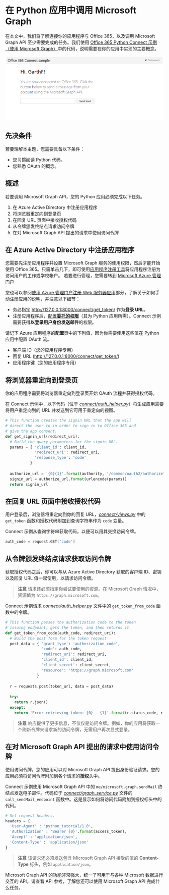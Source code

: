 # 在 Python 应用中调用 Microsoft Graph 

在本文中，我们将了解连接你的应用程序与 Office 365，以及调用 Microsoft Graph API 至少需要完成的任务。我们使用 [Office 365 Python Connect 示例（使用 Microsoft Graph）](https://github.com/microsoftgraph/python3-connect-rest-sample)中的代码，说明需要在你的应用中实现的主要概念。

![Office 365 Python 连接示例的屏幕截图](./images/web-screenshot.png)

##  先决条件

若要理解本主题，您需要具备以下条件：

* 您习惯阅读 Python 代码。
* 您熟悉 OAuth 的概念。

## 概述

若要调用 Microsoft Graph API，您的 Python 应用必须完成以下任务。

1. 在 Azure Active Directory 中注册应用程序
2. 将浏览器重定向到登录页
3. 在回复 URL 页面中接收授权代码
4. 从令牌颁发终结点请求访问令牌
5. 在对 Microsoft Graph API 提出的请求中使用访问令牌 

<!--<a name="register"></a>-->
## 在 Azure Active Directory 中注册应用程序

您需要先注册应用程序并设置 Microsoft Graph 服务的使用权限，然后才能开始使用 Office 365。只需单击几下，即可使用[应用程序注册工具](https://dev.office.com/app-registration)将应用程序注册为访问用户的工作或学校帐户。
若要进行管理，您需要转到 [Microsoft Azure 管理门户](https://manage.windowsazure.com)

您也可以参阅[使用 Azure 管理门户注册 Web 服务器应用](https://msdn.microsoft.com/en-us/office/office365/HowTo/add-common-consent-manually#bk_RegisterServerApp)部分，了解关于如何手动注册应用的说明，并注意以下细节：

* 务必指定 http://127.0.0.1:8000/connect/get_token/ 作为**登录 URL**。
* 注册应用程序后，[配置**委托的权限**](https://github.com/microsoftgraph/python3-connect-rest-sample/wiki/Grant-permissions-to-the-Connect-application-in-Azure)（其为 Python 应用所需）。Connect 示例需要获得**以登录用户身份发送邮件**的权限。

请记下 Azure 应用程序的**配置**页中的下列值，因为你需要使用这些值在 Python 应用中配置 OAuth 流。

* 客户端 ID（您的应用程序专用）
* 回复 URL (http://127.0.0.1:8000/connect/get_token/)
* 应用程序键（您的应用程序专用）

<!--<a name="redirect"></a>-->
## 将浏览器重定向到登录页

你的应用程序需要将浏览器重定向到登录页开始 OAuth 流程并获得授权代码。 

在 Connect 示例中，以下代码（位于 [*connect/auth_helper.py*](https://github.com/microsoftgraph/python3-connect-rest-sample/blob/master/connect/auth_helper.py)）将生成应用需要将用户重定向到的 URL 并发送到它可用于重定向的视图。 

```python
# This function creates the signin URL that the app will
# direct the user to in order to sign in to Office 365 and
# give the app consent.
def get_signin_url(redirect_uri):
  # Build the query parameters for the signin URL.
  params = { 'client_id': client_id,
             'redirect_uri': redirect_uri,
             'response_type': 'code'
           }

  authorize_url = '{0}{1}'.format(authority, '/common/oauth2/authorize?{0}')
  signin_url = authorize_url.format(urlencode(params))
  return signin_url
```

<!--<a name="authCode"></a>-->
## 在回复 URL 页面中接收授权代码

用户登录后，浏览器将重定向到你的回复 URL，[*connect/views.py*](https://github.com/microsoftgraph/python3-connect-rest-sample/blob/master/connect/views.py) 中的 ```get_token``` 函数和授权代码附加到查询字符串作为 ```code``` 变量。 

Connect 示例从查询字符串获取代码，以便可以用其交换访问令牌。

```python
auth_code = request.GET['code']
```

<!--<a name="accessToken"></a>-->
## 从令牌颁发终结点请求获取访问令牌

获取授权代码之后，你可以与从 Azure Active Directory 获取的客户端 ID、密钥以及回复 URL 值一起使用，以请求访问令牌。 

> **注意** 请求还必须指定你尝试要使用的资源。在 Microsoft Graph 情况中，资源值为 `https://graph.microsoft.com`。

Connect 示例请求 [*connect/auth_helper.py*](https://github.com/microsoftgraph/python3-connect-rest-sample/blob/master/connect/auth_helper.py) 文件中的 ```get_token_from_code``` 函数中的令牌。

```python
# This function passes the authorization code to the token
# issuing endpoint, gets the token, and then returns it.
def get_token_from_code(auth_code, redirect_uri):
  # Build the post form for the token request
  post_data = { 'grant_type': 'authorization_code',
                'code': auth_code,
                'redirect_uri': redirect_uri,
                'client_id': client_id,
                'client_secret': client_secret,
                'resource': 'https://graph.microsoft.com'
              }
              
  r = requests.post(token_url, data = post_data)
  
  try:
    return r.json()
  except:
    return 'Error retrieving token: {0} - {1}'.format(r.status_code, r.text)
```

> **注意** 响应提供了更多信息，不仅仅是访问令牌。例如，你的应用将获取一个刷新令牌来请求新的访问令牌，无需用户再次显式登录。

<!--<a name="request"></a>-->
## 在对 Microsoft Graph API 提出的请求中使用访问令牌

使用访问令牌，您的应用可以对 Microsoft Graph API 提出身份验证请求。您的应用必须将访问令牌附加到各个请求的**授权**头中。

Connect 示例使用 Microsoft Graph API 中的 ```me/microsoft.graph.sendMail``` 终结点发送电子邮件。代码位于 [*connect/graph_service.py*](https://github.com/microsoftgraph/python3-connect-rest-sample/blob/master/connect/graph_service.py) 文件的 ```call_sendMail_endpoint``` 函数中。这是显示如何将访问代码附加到授权标头中的代码。

```python
# Set request headers.
headers = { 
  'User-Agent' : 'python_tutorial/1.0',
  'Authorization' : 'Bearer {0}'.format(access_token),
  'Accept' : 'application/json',
  'Content-Type' : 'application/json'
}
```

> **注意** 该请求还必须发送包含 Microsoft Graph API 接受的值的 **Content-Type** 标头，例如 `application/json`。

Microsoft Graph API 的功能非常强大，统一了可用于与各种 Microsoft 数据进行交互的 API。请查看 API 参考，了解您还可以使用 Microsoft Graph API 完成什么任务。

<!--
## Additional resources

-  [Office 365 Python Connect sample using Microsoft Graph](https://github.com/OfficeDev/O365-Python-Microsoft-Graph-Connect)
-  [Office Dev Center](http://dev.office.com) 
-  [Microsoft Graph API reference]()-->
